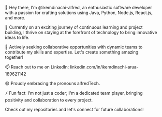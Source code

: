 👋 Hey there, I'm @ikemdinachi-alfred, an enthusiastic software developer with a passion for crafting solutions using Java, Python, Node.js, React.js, and more.

🌱 Currently on an exciting journey of continuous learning and project building, I thrive on staying at the forefront of technology to bring innovative ideas to life.

💼 Actively seeking collaborative opportunities with dynamic teams to contribute my skills and expertise. Let's create something amazing together!

📫 Reach out to me on LinkedIn: linkedin.com/in/ikemdinachi-arua-189621142

😄 Proudly embracing the pronouns alfredTech.

⚡ Fun fact: I'm not just a coder; I'm a dedicated team player, bringing positivity and collaboration to every project.

Check out my repositories and let's connect for future collaborations!

<!---
ikemdinachi-alfred/ikemdinachi-alfred is a ✨ special ✨ repository because its `README.md` (this file) appears on your GitHub profile.
You can click the Preview link to take a look at your changes.
--->
